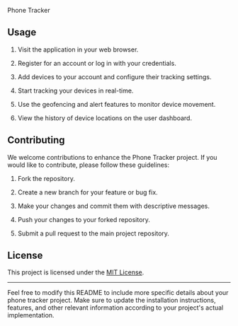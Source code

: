 Phone Tracker

## Usage

1. Visit the application in your web browser.

2. Register for an account or log in with your credentials.

3. Add devices to your account and configure their tracking settings.

4. Start tracking your devices in real-time.

5. Use the geofencing and alert features to monitor device movement.

6. View the history of device locations on the user dashboard.

## Contributing

We welcome contributions to enhance the Phone Tracker project. If you would like to contribute, please follow these guidelines:

1. Fork the repository.

2. Create a new branch for your feature or bug fix.

3. Make your changes and commit them with descriptive messages.

4. Push your changes to your forked repository.

5. Submit a pull request to the main project repository.

## License

This project is licensed under the [MIT License](LICENSE).

---

Feel free to modify this README to include more specific details about your phone tracker project. Make sure to update the installation instructions, features, and other relevant information according to your project's actual implementation.
